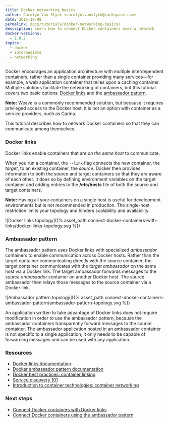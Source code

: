 ```yaml
---
title: Docker networking basics
author: Carolyn Van Slyck <carolyn.vanslyck@rackspace.com>
date: 2015-10-08
permalink: docs/tutorials/docker-networking-basics/
description: Learn how to connect Docker containers over a network
docker-versions:
  - 1.8.2
topics:
  - docker
  - intermediate
  - networking
---
```


Docker encourages an application architecture with multiple interdependent containers,
rather than a single container providing many services&mdash;for example, a web application
container that relies upon a caching container. Multiple solutions facilitate
the networking of containers, but this tutorial covers two basic
options: [Docker links](#docker-links) and the [ambassador pattern](#ambassador-pattern).

**Note:** Weave is a commonly recommended solution, but because it requires
privileged access to the Docker host, it is not an option with container as a service
providers, such as Carina.

This tutorial describes how to network Docker containers so that they can communicate
among themselves.

### Docker links
Docker links enable containers that are *on the same host* to communicate.

When you run a container, the `--link` flag connects the new container, the _target_,
to an existing container, the _source_. Docker then provides information to both the
source and target containers so that they are aware of each other. It does so by
defining environment variables on the target container and adding entries to the
**/etc/hosts** file of both the source and target containers.

**Note:** Having all your containers on a single host is useful for development
environments but is not recommended in production. The single-host restriction
limits your topology and hinders scalability and availability.

![Docker links topology]({% asset_path connect-docker-containers-with-links/docker-links-topology.svg %})

### Ambassador pattern
The ambassador pattern uses Docker links with specialized _ambassador_ containers to
enable communication across Docker hosts. Rather than the target container communicating
directly with the source container, the target container communicates with the _target ambassador_
on the same host via a Docker link. The target ambassador forwards messages to the _source ambassador_
container on another Docker host. The source ambassador then relays those messages
to the source container via a Docker link.

![Ambassador pattern topology]({% asset_path connect-docker-containers-ambassador-pattern/ambassador-pattern-topology.svg %})

An application written to take advantage of Docker links does not require modification
in order to use the ambassador pattern, because the ambassador containers transparently forward
messages to the source container. The ambassador application hosted in an ambassador container is not specific to
a single application; it only needs to be capable of forwarding messages and can be used
with any application.

### Resources

* [Docker links documentation](https://docs.docker.com/userguide/dockerlinks/)
* [Docker ambassador pattern documentation](https://docs.docker.com/articles/ambassador_pattern_linking/)
* [Docker best practices: container linking](/docs/best-practices/docker-best-practices-container-linking/)
* [Service discovery 101](/docs/tutorials/service-discovery-101/)
* [Introduction to container technologies: container networking](/docs/best-practices/container-technologies-networking/)

### Next steps

* [Connect Docker containers with Docker links](/docs/tutorials/connect-docker-containers-with-links/)
* [Connect Docker containers using the ambassador pattern](/docs/tutorials/connect-docker-containers-ambassador-pattern/)
